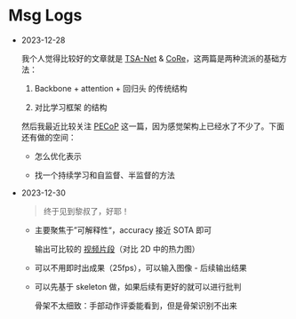 # Msg Logs

- 2023-12-28

    我个人觉得比较好的文章就是 [TSA-Net](./ref/2021/TSA-Net.pdf) & [CoRe](./ref/2021/CoRe.pdf)，这两篇是两种流派的基础方法：

    1. Backbone + attention + 回归头 的传统结构

    2. 对比学习框架 的结构

    然后我最近比较关注 [PECoP](./ref/2023/PECoP.pdf) 这一篇，因为感觉架构上已经水了不少了。下面还有做的空间：
    
    - 怎么优化表示
    
    - 找一个持续学习和自监督、半监督的方法

- 2023-12-30

    > 终于见到黎叔了，好耶！

    - 主要聚焦于”可解释性“，accuracy 接近 SOTA 即可

        输出可比较的 <u>视频片段</u>（对比 2D 中的热力图）

    - 可以不用即时出成果（25fps），可以输入图像 - 后续输出结果

    - 可以先基于 skeleton 做，如果后续有更好的就可以进行批判

        骨架不太细致：手部动作评委能看到，但是骨架识别不出来